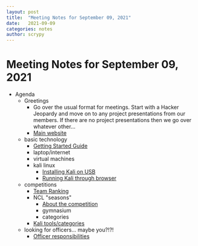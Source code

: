 ```yaml
---
layout: post
title:  "Meeting Notes for September 09, 2021"
date:   2021-09-09
categories: notes
author: scrypy
---
```


# Meeting Notes for September 09, 2021

- Agenda
  - Greetings
    - Go over the usual format for meetings. Start with a Hacker Jeopardy and move on to any project presentations from our members. If there are no project presentations then we go over whatever other...
    - [Main website](https://datda.github.io/)
  - basic technology
    - [Getting Started Guide](https://github.com/DATDA/main/wiki/Getting-Started)
    - laptop/internet
    - virtual machines
    - kali linux
      - [Installing Kali on USB](https://github.com/DATDA/main/wiki/Installing-Kali-to-USB)
      - [Running Kali through browser](https://www.onworks.net/os-distributions/debian-based/free-kali-linux-online)
  - competitions
    - [Team Ranking](https://ctftime.org/team/34010)
    - NCL "seasons"
      - [About the competition](https://nationalcyberleague.org/competition-tab)
      - gymnasium
      - categories
    - [Kali tools/categories](https://t.co/ucIavkKwvI?amp=1)
  - looking for officers... maybe you?!?!
    - [Officer responsibilities](https://github.com/DATDA/main/wiki/Club-Roles-and-Responsibilities)
